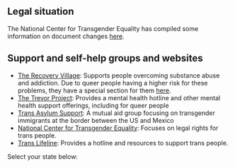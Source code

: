 ## Legal situation
The National Center for Transgender Equality has compiled some information on document changes [here](https://transequality.org/documents).

## Support and self-help groups and websites
* [The Recovery Village](https://www.therecoveryvillage.com/): Supports people overcoming substance abuse and addiction. Due to queer people having a higher risk for these problems, they have a special section for them [here](https://www.therecoveryvillage.com/resources/lgbtq/).
* [The Trevor Project](https://www.thetrevorproject.org): Provides a mental health hotline and other mental health support offerings, including for queer people
* [Trans Asylum Support](https://linktr.ee/transasylumsupport/): A mutual aid group focusing on transgender immigrants at the border between the US and Mexico
* [National Center for Transgender Equality](https://transequality.org): Focuses on legal rights for trans people.
* [Trans Lifeline](https://translifeline.org): Provides a hotline and resources to support trans people.
 
Select your state below:
